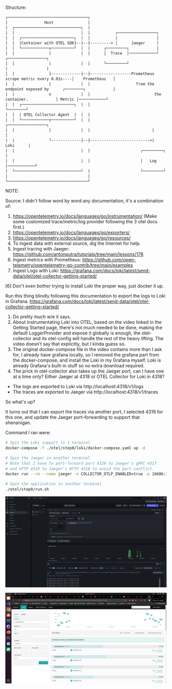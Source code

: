 Structure:
```
┌───────────────────────────────────┐
|                Host               |
|  ┌─────────────────────────────┐  |
|  |                             |  |           ┌─────────────────┐
|  |  ┌───────────────────────┐  |  |           |                 |
|  |  |Container with OTEL SDK├--├--├---------> │      Jaeger     │
|  |  └────────────┬──────────┘  |  |      ┌─────────┐            |
|  |               |             |  |      │  Trace  │────────────┘                            ┌─────────────────┐
|  |               |             |  |      └─────────┘                                         |                 |
|  |               ├-------------├--├------------------Prometheus scrape metric every 0.01s----│    Prometheus   │
|  |               |             |  |                    from the endpoint exposed by      ┌────────┐            |
|  |               v             |  |                            the container.            │ Metric │────────────┘
|  |  ┌───────────────────────┐  |  |                                                      └────────┘
|  |  | OTEL Collector Agent  |  |  |
|  |  └────────────┬──────────┘  |  |                           ┌─────────────────┐
|  |               |             |  |                           |                 |
|  |               └-------------├--├-------------------------->|       Loki      |
|  |                             |  |                      ┌─────────┐            |
|  |                             |  |                      │   Log   │────────────┘
|  └─────────────────────────────┘  |                      └─────────┘
|                                   |
└───────────────────────────────────┘
```

NOTE:

Source: I didn't follow word by word any documentation, it's a combination of:
1. https://opentelemetry.io/docs/languages/go/instrumentation/ (Make some customized trace/metric/log provider following the 3 otel docs first.)
2. https://opentelemetry.io/docs/languages/go/exporters/
3. https://opentelemetry.io/docs/languages/go/resources/
4. To ingest data with external source, dig the Internet for help.
5. Ingest tracing with Jaeger: https://github.com/antonputra/tutorials/tree/main/lessons/178
6. Ingest metrics with Prometheus: https://github.com/open-telemetry/opentelemetry-go-contrib/tree/main/examples
7. Ingest Logs with Loki: https://grafana.com/docs/loki/latest/send-data/otel/otel-collector-getting-started/

[6] Don't even bother trying to install Loki the proper way, just docker it up.

Run this thing blindly following this documentation to export the logs to Loki in Grafana.
https://grafana.com/docs/loki/latest/send-data/otel/otel-collector-getting-started/
1. Do pretty much w/e it says.
2. About instrumentating Loki into OTEL, based on the video linked in the Getting Started page, there's not much needed to be done, making the default LoggerProvider and expose it globally is enough, the otel-collector and its otel-config will handle the rest of the heavy lifting. The video doesn't say that explicitly, but I kinda guess so.
3. The original docker-compose file in the video contains more than I ask for, I already have grafana locally, so I removed the grafana part from the docker-compose, and install the Loki in my Grafana myself. Loki is already Grafana's built-in stuff so no extra download required.
4. The prick in otel-collector also takes up the Jaeger port, can I have one at a time only? Either Jaeger at 4318 or OTEL Collector for Loki in 4318?
- The logs are exported to Loki via http://localhost:4318/v1/logs
- The traces are exported to Jaeger via http://localhost:4318/v1/traces

So what's up?

It turns out that I can export the traces via another port, I selected 4319 for this one, and update the Jaeger port-forwarding to support that shenanigan.

Command I ran were:
```bash
# Spin the Loki support in 1 terminal
docker-compose -f ./otel/step0/loki/docker-compose.yaml up -d
```

```bash
# Spin the Jaeger in another terminal
# Note that I have to port-forward port 4320 to Jaeger's gRPC 4317
# and HTTP 4319 to Jaeger's HTTP 4318 to avoid the port conflict.
docker run --rm --name jaeger -e COLLECTOR_OTLP_ENABLED=true -p 16686:16686 -p 4320:4317 -p 4319:4318 jaegertracing/jaeger:2.2.0
```

```bash
# Spin the application in another terminal
./otel/step0/run.sh
```

![Jaeger and Loki working well together](./Screenshot%20from%202025-02-08%2001-57-56.png?raw=true)

![Jaeger and Loki working well together](./Screenshot%20from%202025-02-08%2001-58-05.png?raw=true)
